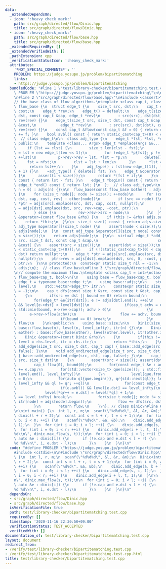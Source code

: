 ```yaml
---
data:
  _extendedDependsOn:
  - icon: ':heavy_check_mark:'
    path: src/graph/directed/flow/Dinic.hpp
    title: src/graph/directed/flow/Dinic.hpp
  - icon: ':heavy_check_mark:'
    path: src/graph/directed/flow/base.hpp
    title: src/graph/directed/flow/base.hpp
  _extendedRequiredBy: []
  _extendedVerifiedWith: []
  _pathExtension: cpp
  _verificationStatusIcon: ':heavy_check_mark:'
  attributes:
    '*NOT_SPECIAL_COMMENTS*': ''
    PROBLEM: https://judge.yosupo.jp/problem/bipartitematching
    links:
    - https://judge.yosupo.jp/problem/bipartitematching
  bundledCode: "#line 1 \"test/library-checker/bipartitematching.test.cpp\"\n#define\
    \ PROBLEM \"https://judge.yosupo.jp/problem/bipartitematching\"\n\n#include <cstdio>\n\
    \n#line 2 \"src/graph/directed/flow/base.hpp\"\n#include <cassert>\n#include <vector>\n\
    // the base class of flow algorithms.\ntemplate <class cap_t, class cost_t> struct\
    \ flow_base {\n  struct edge_t {\n    size_t src, dst;\n    cap_t cap;\n    cost_t\
    \ cost;\n    edge_t *rev;\n    edge_t() = default;\n    edge_t(size_t src, size_t\
    \ dst, const cap_t &cap, edge_t *rev)\n        : src(src), dst(dst), cap(cap),\
    \ rev(rev) {}\n    edge_t(size_t src, size_t dst, const cap_t &cap, const cost_t\
    \ &cost,\n           edge_t *rev)\n        : src(src), dst(dst), cap(cap), cost(cost),\
    \ rev(rev) {}\n    const cap_t &flow(const cap_t &f = 0) { return cap -= f, rev->cap\
    \ += f; }\n    bool avbl() const { return static_cast<cap_t>(0) < cap; }\n  };\
    \  // class edge_t\n\n  class adj_type {\n    edge_t *fst, *lst, *clst;\n\n  \
    \ public:\n    template <class... Args> edge_t *emplace(Args &&... args) {\n \
    \     if (lst == clst) {\n        size_t len(clst - fst);\n        edge_t *nfst\
    \ = lst = new edge_t[len << 1];\n        for (edge_t *p{fst}; p != clst; ++p,\
    \ ++lst)\n          p->rev->rev = lst, *lst = *p;\n        delete[] fst;\n   \
    \     fst = nfst;\n        clst = lst + len;\n      }\n      *lst = edge_t(args...);\n\
    \      return lst++;\n    }\n    adj_type() : fst(new edge_t[1]), lst(fst), clst(fst\
    \ + 1) {}\n    ~adj_type() { delete[] fst; }\n    edge_t &operator[](size_t i)\
    \ {\n      assert(i < size());\n      return *(fst + i);\n    }\n    size_t size()\
    \ const { return lst - fst; }\n    edge_t *begin() const { return fst; }\n   \
    \ edge_t *end() const { return lst; }\n  };  // class adj_type\n\n  flow_base(size_t\
    \ n = 0) : adjs(n) {}\n\n  flow_base(const flow_base &other) : adjs(other.size())\
    \ {\n    for (size_t node{}; node != size(); ++node)\n      for (const auto &[src,\
    \ dst, cap, cost, rev] : other[node])\n        if (src == node) {\n          edge_t\
    \ *ptr = adjs[src].emplace(src, dst, cap, cost, nullptr);\n          ptr->rev\
    \ = adjs[dst].emplace(dst, src, rev->cap, -cost, ptr);\n          rev->src = nil;\n\
    \        } else {\n          rev->rev->src = node;\n        }\n  }\n\n  flow_base\
    \ &operator=(const flow_base &rhs) {\n    if (this != &rhs) adjs.swap(flow_base(rhs).adjs);\n\
    \    return *this;\n  }\n\n  size_t size() const { return adjs.size(); }\n\n \
    \ adj_type &operator[](size_t node) {\n    assert(node < size());\n    return\
    \ adjs[node];\n  }\n  const adj_type &operator[](size_t node) const {\n    assert(node\
    \ < size());\n    return adjs[node];\n  }\n\n  virtual edge_t *add_edge(size_t\
    \ src, size_t dst, const cap_t &cap,\n                           const cost_t\
    \ &cost) {\n    assert(src < size());\n    assert(dst < size());\n    assert(!(cap\
    \ < static_cast<cap_t>(0)));\n    if (!(static_cast<cap_t>(0) < cap) || src ==\
    \ dst) return nullptr;\n    edge_t *ptr = adjs[src].emplace(src, dst, cap, cost,\
    \ nullptr);\n    ptr->rev = adjs[dst].emplace(dst, src, 0, -cost, ptr);\n    return\
    \ ptr;\n  }\n\n protected:\n  constexpr static size_t nil = -1;\n  std::vector<adj_type>\
    \ adjs;\n};  // class flow_base\n#line 3 \"src/graph/directed/flow/Dinic.hpp\"\
    \n// compute the maximum flow.\ntemplate <class cap_t = int>\nclass Dinic : public\
    \ flow_base<cap_t, bool>\n{\n    using base = flow_base<cap_t, bool>;\n    using\
    \ edge_t = typename base::edge_t;\n    using base::adjs;\n\n    std::vector<size_t>\
    \ level;\n    std::vector<edge_t*> itr;\n    constexpr static size_t level_infty\
    \ = -1;\n\n    cap_t dfs(const size_t &src, const size_t &dst, cap_t bound)\n\
    \    {\n        if(src == dst || bound == 0) return bound;\n        cap_t flow(0);\n\
    \        for(edge_t* &e{itr[dst]}; e != adjs[dst].end(); ++e)\n            if(e->rev->avbl()\
    \ && level[e->dst] < level[dst])\n                if(cap_t achv = dfs(src, e->dst,\
    \ std::min(bound, e->rev->cap)); achv > 0)\n                {\n              \
    \      e->rev->flow(achv);\n                    flow += achv, bound -= achv;\n\
    \                    if(bound == 0) break;\n                }\n        return\
    \ flow;\n    }\n\npublic:\n    using base::size;\n\n    Dinic(size_t n = 0) :\
    \ base::flow_base(n), level(n, level_infty), itr(n) {}\n\n    Dinic(const Dinic\
    \ &other) : base::flow_base(other), level(other.level), itr(other.itr)  {}\n\n\
    \    Dinic &operator=(const Dinic &rhs)\n    {\n        if(this != &rhs) base::operator=(rhs),\
    \ level = rhs.level, itr = rhs.itr;\n        return *this;\n    }\n\n    void\
    \ add_edge(size_t src, size_t dst, cap_t cap) { base::add_edge(src, dst, cap,\
    \ false); }\n\n    void add_undirected_edge(size_t src, size_t dst, cap_t cap)\
    \ { base::add_undirected_edge(src, dst, cap, false); }\n\n    cap_t max_flow(size_t\
    \ src, size_t dst)\n    {\n        assert(src < size()); assert(dst < size());\n\
    \        cap_t flow(0), bound(0);\n        for(const edge_t &e : adjs[src]) bound\
    \ += e.cap;\n        for(std::vector<size_t> que(size()); ; std::fill(level.begin(),\
    \ level.end(), level_infty))\n        {\n            level[que.front() = src]\
    \ = 0;\n            for(auto ql{que.begin()}, qr{std::next(ql)}; level[dst] ==\
    \ level_infty && ql != qr; ++ql)\n                for(const edge_t &e : adjs[*ql])\n\
    \                    if(e.avbl() && level[e.dst] == level_infty)\n           \
    \             level[*qr++ = e.dst] = level[*ql] + 1;\n            if(level[dst]\
    \ == level_infty) break;\n            for(size_t node{}; node != size(); ++node)\
    \ itr[node] = adjs[node].begin();\n            flow += dfs(src, dst, bound);\n\
    \        }\n        return flow;\n    }\n}; // class Dinic\n#line 6 \"test/library-checker/bipartitematching.test.cpp\"\
    \n\nint main() {\n  int l, r, m;\n  scanf(\"%d%d%d\", &l, &r, &m);\n  Dinic<int>\
    \ dinic(l + r + 2);\n  const int s = l + r, t = s + 1;\n\n  for (int i = 0, a,\
    \ b; i < m; ++i) {\n    scanf(\"%d%d\", &a, &b);\n    dinic.add_edge(a, b + l,\
    \ 1);\n  }\n  for (int i = 0; i < l; ++i) {\n    dinic.add_edge(s, i, 1);\n  }\n\
    \  for (int i = 0; i < r; ++i) {\n    dinic.add_edge(i + l, t, 1);\n  }\n\n  printf(\"\
    %d\\n\", dinic.max_flow(s, t));\n\n  for (int i = 0; i < l; ++i) {\n    for (const\
    \ auto &e : dinic[i]) {\n      if (!e.cap and e.dst < l + r) {\n        printf(\"\
    %d %d\\n\", i, e.dst - l);\n      }\n    }\n  }\n}\n"
  code: "#define PROBLEM \"https://judge.yosupo.jp/problem/bipartitematching\"\n\n\
    #include <cstdio>\n\n#include \"src/graph/directed/flow/Dinic.hpp\"\n\nint main()\
    \ {\n  int l, r, m;\n  scanf(\"%d%d%d\", &l, &r, &m);\n  Dinic<int> dinic(l +\
    \ r + 2);\n  const int s = l + r, t = s + 1;\n\n  for (int i = 0, a, b; i < m;\
    \ ++i) {\n    scanf(\"%d%d\", &a, &b);\n    dinic.add_edge(a, b + l, 1);\n  }\n\
    \  for (int i = 0; i < l; ++i) {\n    dinic.add_edge(s, i, 1);\n  }\n  for (int\
    \ i = 0; i < r; ++i) {\n    dinic.add_edge(i + l, t, 1);\n  }\n\n  printf(\"%d\\\
    n\", dinic.max_flow(s, t));\n\n  for (int i = 0; i < l; ++i) {\n    for (const\
    \ auto &e : dinic[i]) {\n      if (!e.cap and e.dst < l + r) {\n        printf(\"\
    %d %d\\n\", i, e.dst - l);\n      }\n    }\n  }\n}\n"
  dependsOn:
  - src/graph/directed/flow/Dinic.hpp
  - src/graph/directed/flow/base.hpp
  isVerificationFile: true
  path: test/library-checker/bipartitematching.test.cpp
  requiredBy: []
  timestamp: '2020-11-16 22:30:50+09:00'
  verificationStatus: TEST_ACCEPTED
  verifiedWith: []
documentation_of: test/library-checker/bipartitematching.test.cpp
layout: document
redirect_from:
- /verify/test/library-checker/bipartitematching.test.cpp
- /verify/test/library-checker/bipartitematching.test.cpp.html
title: test/library-checker/bipartitematching.test.cpp
---
```

